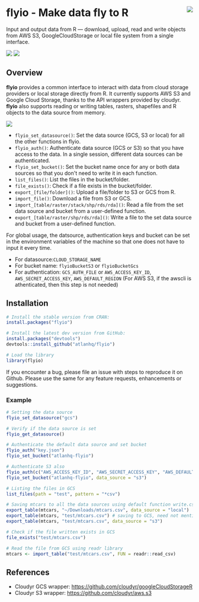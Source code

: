 # flyio - Make data fly to R <img src="https://i.imgur.com/XtsxAmX.png" align="right" />
Input and output data from R — download, upload, read and write objects from AWS S3, GoogleCloudStorage or local file system from a single interface.

![](http://www.r-pkg.org/badges/version/flyio) ![](https://cranlogs.r-pkg.org/badges/flyio)

## Overview

**flyio** provides a common interface to interact with data from cloud storage providers or local storage directly from R. It currently supports AWS S3 and Google Cloud Storage, thanks to the API wrappers provided by cloudyr. **flyio** also supports reading or writing tables, rasters, shapefiles and R objects to the data source from memory.

<img src="https://i.imgur.com/qDnhvuB.png" align="centre" />

  - `flyio_set_datasource()`: Set the data source (GCS, S3 or local) for all the other functions in flyio.
  - `flyio_auth()`: Authenticate data source (GCS or S3) so that you have access to the data. In a single session, different data sources can be authenticated.
  - `flyio_set_bucket()`: Set the bucket name once for any or both data sources so that you don't need to write it in each function.
  - `list_files()`: List the files in the bucket/folder.
  - `file_exists()`: Check if a file exists in the bucket/folder.
  - `export_[file/folder]()`: Upload a file/folder to S3 or GCS from R.
  - `import_file()`: Download a file from S3 or GCS. 
  - `import_[table/raster/stack/shp/rds/rda]()`: Read a file from the set data source and bucket from a user-defined function.
  - `export_[table/raster/shp/rds/rda]()`: Write a file to the set data source and bucket from a user-defined function.
  
For global usage, the datsource, authentication keys and bucket can be set in the environment variables of the machine so that one does not have to input it every time. 
  - For datasource:`CLOUD_STORAGE_NAME`
  - For bucket name: `flyioBucketS3` or `flyioBucketGcs`
  - For authentication: `GCS_AUTH_FILE` or `AWS_ACCESS_KEY_ID`, `AWS_SECRET_ACCESS_KEY`, `AWS_DEFAULT_REGION` (For AWS S3, if the awscli is athenticated, then this step is not needed)
 
## Installation

``` r
# Install the stable version from CRAN:
install.packages("flyio")

# Install the latest dev version from GitHub:
install.packages("devtools")
devtools::install_github("atlanhq/flyio")

# Load the library
library(flyio)
```
If you encounter a bug, please file an issue with steps to reproduce it on Github. Please use the same for any feature requests, enhancements or suggestions.

### Example

``` r
# Setting the data source
flyio_set_datasource("gcs")

# Verify if the data source is set
flyio_get_datasource()

# Authenticate the default data source and set bucket
flyio_auth("key.json")
flyio_set_bucket("atlanhq-flyio")

# Authenticate S3 also
flyio_auth(c("AWS_ACCESS_KEY_ID", "AWS_SECRET_ACCESS_KEY", "AWS_DEFAULT_REGION", "AWS_SESSION_TOKEN"), data_source = "s3")
flyio_set_bucket("atlanhq-flyio", data_source = "s3")

# Listing the files in GCS
list_files(path = "test", pattern = "*csv")

# Saving mtcars to all the data sources using default function write.csv
export_table(mtcars, "~/Downloads/mtcars.csv", data_source = "local")
export_table(mtcars, "test/mtcars.csv") # saving to GCS, need not mention as set globally
export_table(mtcars, "test/mtcars.csv", data_source = "s3")

# Check if the file written exists in GCS
file_exists("test/mtcars.csv")

# Read the file from GCS using readr library
mtcars <- import_table("test/mtcars.csv", FUN = readr::read_csv)

```

## References
* Cloudyr GCS wrapper: https://github.com/cloudyr/googleCloudStorageR
* Cloudyr S3 wrapper: https://github.com/cloudyr/aws.s3

<br/><br/>




